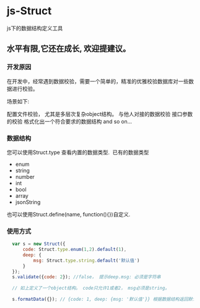 # js-Struct
js下的数据结构定义工具

## 水平有限,它还在成长, 欢迎提建议。

### 开发原因
在开发中，经常遇到数据校验，需要一个简单的，精准的优雅校验数据库对一些数据进行校验。

场景如下:

配置文件校验， 尤其是多层次复杂object结构。
与他人对接的数据校验
接口参数的校验
格式化出一个符合要求的数据结构
and so on...

### 数据结构
您可以使用Struct.type 查看内置的数据类型.
  已有的数据类型
  * enum
  * string
  * number
  * int
  * bool
  * array
  * jsonString
  
也可以使用Struct.define(name, function(){})自定义.


### 使用方式
```js
  var s = new Struct({
      code: Struct.type.enum(1,2).default(1), 
      deep: {
          msg: Struct.type.string.default('默认值')
      }
  });
  s.validate({code: 2}); //false， 提示deep.msg: 必须是字符串
  
  // 如上定义了一个object结构。 code只允许1或者2， msg必须是string。
  
  s.formatData({}); // {code: 1, deep: {msg: '默认值'}} 根据数据结构返回默认数据结构, 若未设置default则该位置返回undefined.
```
